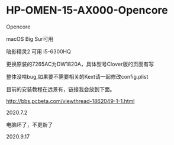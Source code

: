 # HP-OMEN-15-AX000-Opencore
Opencore

macOS Big Sur可用

暗影精灵2 可用
i5-6300HQ 

更换原装的7265AC为DW1820A，具体型号Clover版的页面有写

整体没啥bug,如果要不需要相关的Kext请一起修改config.plist

目前的安装教程在远景有，链接我会放到下面。

http://bbs.pcbeta.com/viewthread-1862049-1-1.html


2020.7.2


电脑坏了，不更新了

2020.9.17
 
 
